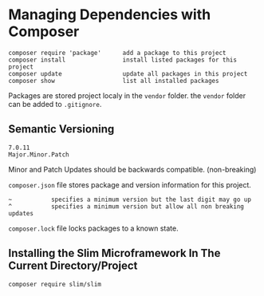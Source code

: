 # Managing Dependencies with Composer

    composer require 'package'      add a package to this project
    composer install                install listed packages for this project
    composer update                 update all packages in this project
    composer show                   list all installed packages

Packages are stored project localy in the `vendor` folder.
the `vendor` folder can be added to `.gitignore`.


## Semantic Versioning

    7.0.11
    Major.Minor.Patch

Minor and Patch Updates should be backwards compatible. (non-breaking)

`composer.json` file stores package and version information for this project.

    ~           specifies a minimum version but the last digit may go up
    ^           specifies a minimum version but allow all non breaking updates

`composer.lock` file locks packages to a known state.


## Installing the Slim Microframework In The Current Directory/Project

    composer require slim/slim
